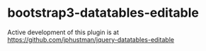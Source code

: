 bootstrap3-datatables-editable
==============================

Active development of this plugin is at https://github.com/jphustman/jquery-datatables-editable



